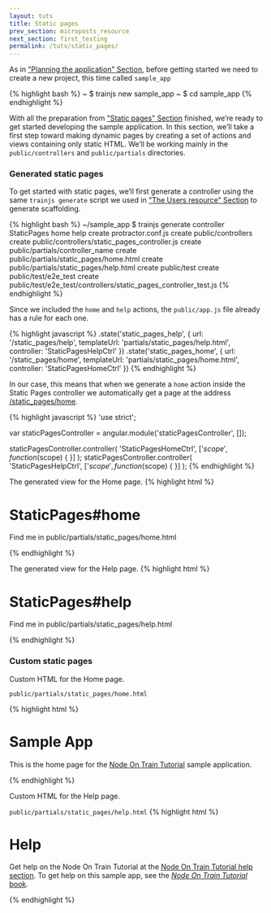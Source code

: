 ```yaml
---
layout: tuts
title: Static pages
prev_section: microposts_resource
next_section: first_testing
permalink: /tuts/static_pages/
---
```


As in ["Planning the application" Section](https://nodeontrain.xyz/tuts/planning_app/), before getting started we need to create a new project, this time called `sample_app`

{% highlight bash %}
~ $ trainjs new sample_app
~ $ cd sample_app
{% endhighlight %}

With all the preparation from ["Static pages" Section](https://nodeontrain.xyz/tuts/static_pages/) finished, we’re ready to get started developing the sample application. In this section, we’ll take a first step toward making dynamic pages by creating a set of actions and views containing only static HTML. We’ll be working mainly in the `public/controllers` and `public/partials` directories.

### Generated static pages
To get started with static pages, we’ll first generate a controller using the same `trainjs generate` script we used in ["The Users resource" Section](https://nodeontrain.xyz/tuts/users_resource/) to generate scaffolding.

{% highlight bash %}
~/sample_app $ trainjs generate controller StaticPages home help
	  create  protractor.conf.js
	  create  public/controllers
	  create  public/controllers/static_pages_controller.js
	  create  public/partials/controller_name
	  create  public/partials/static_pages/home.html
	  create  public/partials/static_pages/help.html
	  create  public/test
	  create  public/test/e2e_test
	  create  public/test/e2e_test/controllers/static_pages_controller_test.js
{% endhighlight %}

Since we included the `home` and `help` actions, the `public/app.js` file already has a rule for each one.

{% highlight javascript %}
.state('static_pages_help', {
	url: '/static_pages/help',
	templateUrl: 'partials/static_pages/help.html',
	controller: 'StaticPagesHelpCtrl'
})
.state('static_pages_home', {
	url: '/static_pages/home',
	templateUrl: 'partials/static_pages/home.html',
	controller: 'StaticPagesHomeCtrl'
})
{% endhighlight %}

In our case, this means that when we generate a `home` action inside the Static Pages controller we automatically get a page at the address <a href="http://sample.nodeontrain.xyz/#/static_pages/home" target="_blank">/static_pages/home</a>.

{% highlight javascript %}
'use strict';

var staticPagesController = angular.module('staticPagesController', []);

staticPagesController.controller(
	'StaticPagesHomeCtrl',
	['$scope', function ($scope) {
	}]
);
staticPagesController.controller(
	'StaticPagesHelpCtrl',
	['$scope', function ($scope) {
	}]
);
{% endhighlight %}

The generated view for the Home page.
{% highlight html %}
<h1>StaticPages#home</h1>
<p>Find me in public/partials/static_pages/home.html</p>
{% endhighlight %}

The generated view for the Help page.
{% highlight html %}
<h1>StaticPages#help</h1>
<p>Find me in public/partials/static_pages/help.html</p>
{% endhighlight %}


### Custom static pages
Custom HTML for the Home page.

`public/partials/static_pages/home.html`

{% highlight html %}
<h1>Sample App</h1>
<p>
  This is the home page for the
  <a href="http://www.nodeontrain.xyz/">Node On Train Tutorial</a>
  sample application.
</p>
{% endhighlight %}

Custom HTML for the Help page.

`public/partials/static_pages/help.html`
{% highlight html %}
<h1>Help</h1>
<p>
  Get help on the Node On Train Tutorial at the
  <a href="http://www.nodeontrain.xyz/help/">Node On Train Tutorial help section</a>.
  To get help on this sample app, see the
  <a href="http://www.nodeontrain.xyz/tuts/home/"><em>Node On Train Tutorial</em>
  book</a>.
</p>
{% endhighlight %}



